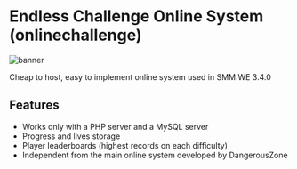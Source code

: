 # Endless Challenge Online System (onlinechallenge)

![banner](https://github.com/HeXpp/online-challenge/assets/97027903/563a8bd4-7fac-4c6c-9f78-cca1815681af)


Cheap to host, easy to implement online system used in SMM:WE 3.4.0
## Features
- Works only with a PHP server and a MySQL server
- Progress and lives storage
- Player leaderboards (highest records on each difficulty)
- Independent from the main online system developed by DangerousZone


